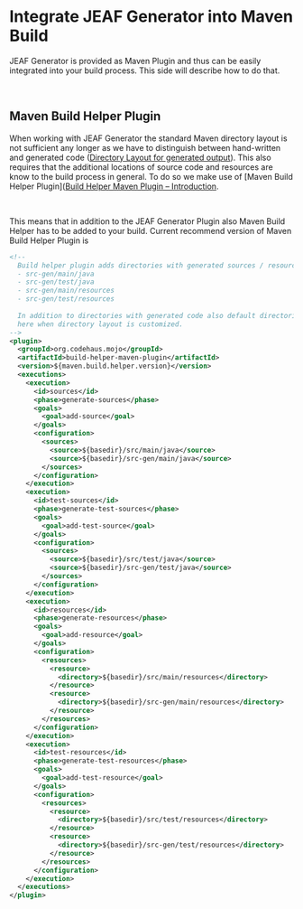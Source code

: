 # Integrate JEAF Generator into Maven Build

JEAF Generator is provided as Maven Plugin and thus can be easily integrated into your build process. This side will describe how to do that.

<br>

## Maven Build Helper Plugin

When working with JEAF Generator the standard Maven directory layout is not sufficient any longer as we have to distinguish between hand-written and generated code ([Directory Layout for generated output](../general-behavior)). This also requires that the additional locations of source code and resources are know to the build process in general. To do so we make use of [Maven Build Helper Plugin]([Build Helper Maven Plugin &#x2013; Introduction](https://www.mojohaus.org/build-helper-maven-plugin).

 <br>

This means that in addition to the JEAF Generator Plugin also Maven Build Helper has to be added to your build. Current recommend version of Maven Build Helper Plugin is

```xml
<!-- 
  Build helper plugin adds directories with generated sources / resources to build:
  - src-gen/main/java
  - src-gen/test/java
  - src-gen/main/resources
  - src-gen/test/resources
		 
  In addition to directories with generated code also default directories have to be set 
  here when directory layout is customized.
-->
<plugin>
  <groupId>org.codehaus.mojo</groupId>
  <artifactId>build-helper-maven-plugin</artifactId>
  <version>${maven.build.helper.version}</version>
  <executions>
    <execution>
      <id>sources</id>
      <phase>generate-sources</phase>
      <goals>
        <goal>add-source</goal>
      </goals>
      <configuration>
        <sources>
          <source>${basedir}/src/main/java</source>
          <source>${basedir}/src-gen/main/java</source>
        </sources>
      </configuration>
    </execution>
    <execution>
      <id>test-sources</id>
      <phase>generate-test-sources</phase>
      <goals>
        <goal>add-test-source</goal>
      </goals>
      <configuration>
        <sources>
          <source>${basedir}/src/test/java</source>
          <source>${basedir}/src-gen/test/java</source>
        </sources>
      </configuration>
    </execution>
    <execution>
      <id>resources</id>
      <phase>generate-resources</phase>
      <goals>
        <goal>add-resource</goal>
      </goals>
      <configuration>
        <resources>
          <resource>
            <directory>${basedir}/src/main/resources</directory>
          </resource>
          <resource>
            <directory>${basedir}/src-gen/main/resources</directory>
          </resource>
        </resources>
      </configuration>
    </execution>
    <execution>
      <id>test-resources</id>
      <phase>generate-test-resources</phase>
      <goals>
        <goal>add-test-resource</goal>
      </goals>
      <configuration>
        <resources>
          <resource>
            <directory>${basedir}/src/test/resources</directory>
          </resource>
          <resource>
            <directory>${basedir}/src-gen/test/resources</directory>
          </resource>
        </resources>
      </configuration>
    </execution>
  </executions>
</plugin>
```